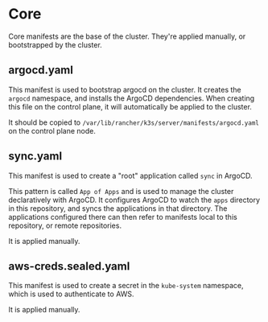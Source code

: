 # Core

Core manifests are the base of the cluster. They're applied manually, or bootstrapped by the cluster.

## argocd.yaml
This manifest is used to bootstrap argocd on the cluster. It creates the `argocd` namespace, and installs the ArgoCD dependencies.
When creating this file on the control plane, it will automatically be applied to the cluster.

It should be copied to `/var/lib/rancher/k3s/server/manifests/argocd.yaml` on the control plane node.

## sync.yaml
This manifest is used to create a "root" application called `sync` in ArgoCD. 

This pattern is called `App of Apps` and is used to manage the cluster declaratively with ArgoCD.
It configures ArgoCD to watch the `apps` directory in this repository, and syncs the applications in that directory.
The applications configured there can then refer to manifests local to this repository, or remote repositories.

It is applied manually.

## aws-creds.sealed.yaml
This manifest is used to create a secret in the `kube-system` namespace, which is used to authenticate to AWS.

It is applied manually.
